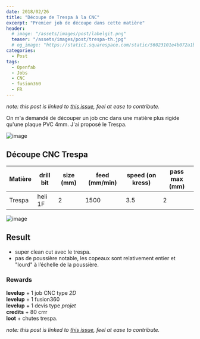 ```yaml
---
date: 2018/02/26
title: "Découpe de Trespa à la CNC"
excerpt: "Premier job de découpe dans cette matière"
header:
  # image: "/assets/images/post/labelgit.png"
  teaser: "/assets/images/post/trespa-th.jpg"
  # og_image: "https://static1.squarespace.com/static/56023101e4b072a1b1866505/t/56be1e4b37013b18611e028b/1455300256034/before-after.jpg"
categories:
  - Post
tags:
  - Openfab
  - Jobs
  - CNC
  - fusion360
  - FR
---
```


*note: this post is linked to [this issue](https://github.com/nicolasdb/nicolasdb.github.io/issues/64), feel at ease to contribute.*

On m'a demandé de découper un job cnc dans une matière plus rigide qu'une plaque PVC 4mm. J'ai proposé le Trespa.

![image](https://user-images.githubusercontent.com/12049360/36477756-a6d44f82-1702-11e8-98b9-24aa25f6b126.png)

## Découpe CNC Trespa


Matière | drill bit | size (mm) | feed (mm/min) | speed (on kress) | pass max (mm)
-- | -- | -- | -- | -- | --
Trespa | heli 1F | 2 | 1500 | 3.5 | 2

![image](https://user-images.githubusercontent.com/12049360/36478024-9b7477ce-1703-11e8-97e0-33218b73d4fe.png)

## Result
- super clean cut avec le trespa.
- pas de poussière notable, les copeaux sont relativement entier et "lourd" à l’échelle de la poussière.

### Rewards
**levelup** + 1 job CNC type *2D*  
**levelup** + 1 fusion360  
**levelup** + 1 devis type *projet*  
**credits** + 80 crrr  
**loot** + chutes trespa.  

*note: this post is linked to [this issue](https://github.com/nicolasdb/nicolasdb.github.io/issues/64), feel at ease to contribute.*
